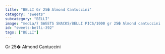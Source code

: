 ```yaml
---
title: "BELLI Gr 25� Almond Cantuccini"
category: "sweets"
subcategory: "BELLI"
image: "media/7 SWEETS SNACKS/BELLI PICS/1000 gr 25� Almond cantuccini.jpg"
id: "sweets-belli-392"
tags: ["BELLI"]
---
```


Gr 25� Almond Cantuccini
